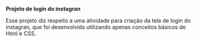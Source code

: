**Projeto de login do instagran**

Esse projeto diz respeito a uma atividade para criação da tela de login do instagran, que foi desenvolvida utilizando apenas conceitos básicos de Html e CSS.

###### 